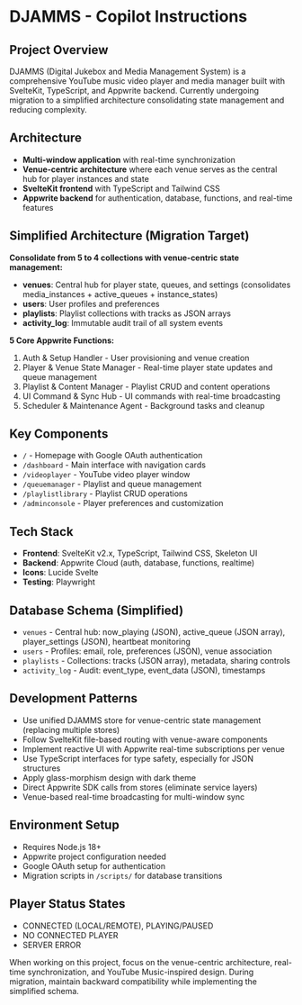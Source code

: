 # DJAMMS - Copilot Instructions

## Project Overview
DJAMMS (Digital Jukebox and Media Management System) is a comprehensive YouTube music video player and media manager built with SvelteKit, TypeScript, and Appwrite backend. Currently undergoing migration to a simplified architecture consolidating state management and reducing complexity.

## Architecture
- **Multi-window application** with real-time synchronization
- **Venue-centric architecture** where each venue serves as the central hub for player instances and state
- **SvelteKit frontend** with TypeScript and Tailwind CSS
- **Appwrite backend** for authentication, database, functions, and real-time features

## Simplified Architecture (Migration Target)
**Consolidate from 5 to 4 collections with venue-centric state management:**
- **venues**: Central hub for player state, queues, and settings (consolidates media_instances + active_queues + instance_states)
- **users**: User profiles and preferences
- **playlists**: Playlist collections with tracks as JSON arrays
- **activity_log**: Immutable audit trail of all system events

**5 Core Appwrite Functions:**
1. Auth & Setup Handler - User provisioning and venue creation
2. Player & Venue State Manager - Real-time player state updates and queue management
3. Playlist & Content Manager - Playlist CRUD and content operations
4. UI Command & Sync Hub - UI commands with real-time broadcasting
5. Scheduler & Maintenance Agent - Background tasks and cleanup

## Key Components
- `/` - Homepage with Google OAuth authentication
- `/dashboard` - Main interface with navigation cards
- `/videoplayer` - YouTube video player window
- `/queuemanager` - Playlist and queue management
- `/playlistlibrary` - Playlist CRUD operations
- `/adminconsole` - Player preferences and customization

## Tech Stack
- **Frontend**: SvelteKit v2.x, TypeScript, Tailwind CSS, Skeleton UI
- **Backend**: Appwrite Cloud (auth, database, functions, realtime)
- **Icons**: Lucide Svelte
- **Testing**: Playwright

## Database Schema (Simplified)
- `venues` - Central hub: now_playing (JSON), active_queue (JSON array), player_settings (JSON), heartbeat monitoring
- `users` - Profiles: email, role, preferences (JSON), venue association
- `playlists` - Collections: tracks (JSON array), metadata, sharing controls
- `activity_log` - Audit: event_type, event_data (JSON), timestamps

## Development Patterns
- Use unified DJAMMS store for venue-centric state management (replacing multiple stores)
- Follow SvelteKit file-based routing with venue-aware components
- Implement reactive UI with Appwrite real-time subscriptions per venue
- Use TypeScript interfaces for type safety, especially for JSON structures
- Apply glass-morphism design with dark theme
- Direct Appwrite SDK calls from stores (eliminate service layers)
- Venue-based real-time broadcasting for multi-window sync

## Environment Setup
- Requires Node.js 18+
- Appwrite project configuration needed
- Google OAuth setup for authentication
- Migration scripts in `/scripts/` for database transitions

## Player Status States
- CONNECTED (LOCAL/REMOTE), PLAYING/PAUSED
- NO CONNECTED PLAYER
- SERVER ERROR

When working on this project, focus on the venue-centric architecture, real-time synchronization, and YouTube Music-inspired design. During migration, maintain backward compatibility while implementing the simplified schema.